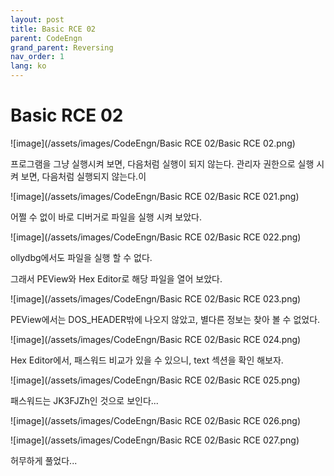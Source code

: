 ```yaml
---
layout: post
title: Basic RCE 02
parent: CodeEngn
grand_parent: Reversing
nav_order: 1
lang: ko
---
```


# Basic RCE 02

![image](/assets/images/CodeEngn/Basic RCE 02/Basic RCE 02.png)

프로그램을 그냥 실행시켜 보면, 다음처럼 실행이 되지 않는다. 관리자 권한으로 실행 시켜 보면, 다음처럼 실행되지 않는다.이

![image](/assets/images/CodeEngn/Basic RCE 02/Basic RCE 021.png)

어쩔 수 없이 바로 디버거로 파일을 실행 시켜 보았다.

![image](/assets/images/CodeEngn/Basic RCE 02/Basic RCE 022.png)

ollydbg에서도 파일을 실행 할 수 없다. 

그래서 PEView와 Hex Editor로 해당 파일을 열어 보았다.

![image](/assets/images/CodeEngn/Basic RCE 02/Basic RCE 023.png)

PEView에서는 DOS_HEADER밖에 나오지 않았고, 별다른 정보는 찾아 볼 수 없었다.

![image](/assets/images/CodeEngn/Basic RCE 02/Basic RCE 024.png)

Hex Editor에서, 패스워드 비교가 있을 수 있으니, text 섹션을 확인 해보자.

![image](/assets/images/CodeEngn/Basic RCE 02/Basic RCE 025.png)

패스워드는 JK3FJZh인 것으로 보인다...

![image](/assets/images/CodeEngn/Basic RCE 02/Basic RCE 026.png)

![image](/assets/images/CodeEngn/Basic RCE 02/Basic RCE 027.png)

허무하게 풀었다...